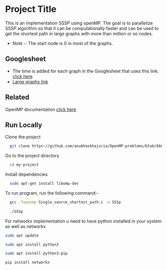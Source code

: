 
# Project Title

This is an implementation SSSP using openMP. The goal is to parallelize SSSP algorithm so that it can be computationally faster and can be used to get the shortest path in large graphs with more than million or so nodes.

 
- Note :- The start node is 0 in most of the graphs.


## Googlesheet

 - The time is added for each graph in the Googlesheet that uses this link.      [click here](https://docs.google.com/spreadsheets/d/1y5K034SQDRGhh9Xp47HXxsQ0ctHYJzlUCKpwlYbiI9g/edit?usp=sharing)
 - [Large graphs link](https://snap.stanford.edu/data/)


## Related

OpenMP documentation [click here](https://www.openmp.org/resources/tutorials-articles/)




## Run Locally

Clone the project

```bash
  git clone https://github.com/anubhavkhajuria/OpenMP-problems/blob/6b813e52f59770c08113629204c48f670886c89c/Single_source_shortest_path.c
```

Go to the project directory

```bash
  cd my-project
```

Install dependencies

```bash
  sudo apt-get install libomp-dev

```


To run program, run the following command:-

```bash
  gcc -fopenmp Single_source_shortest_path.c -o SSSp
  
  ./SSSp
```
For networkx implementation u need to have python installed in your system as well as networkx

```bash
sudo apt update

sudo apt install python3

sudo apt install python3-pip

pip install networkx

```

